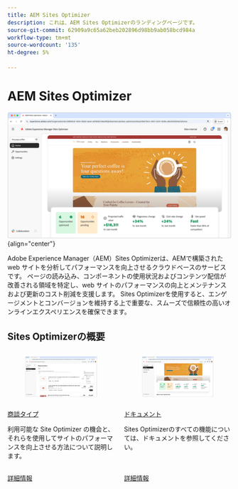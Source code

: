 ```yaml
---
title: AEM Sites Optimizer
description: これは、AEM Sites Optimizerのランディングページです。
source-git-commit: 62909a9c65a62beb202896d98bb9ab058bcd984a
workflow-type: tm+mt
source-wordcount: '135'
ht-degree: 5%

---
```



# AEM Sites Optimizer

![Experience Manager Sites最適化 ](./assets/sites-optimizer/hero.png){align="center"}

Adobe Experience Manager（AEM）Sites Optimizerは、AEMで構築された web サイトを分析してパフォーマンスを向上させるクラウドベースのサービスです。 ページの読み込み、コンポーネントの使用状況およびコンテンツ配信が改善される領域を特定し、web サイトのパフォーマンスの向上とメンテナンスおよび更新のコスト削減を支援します。 Sites Optimizerを使用すると、エンゲージメントとコンバージョンを維持する上で重要な、スムーズで信頼性の高いオンラインエクスペリエンスを確保できます。

## Sites Optimizerの概要

<!-- CARDS 

* ./opportunity-types/overview.md
   {title=Opportunity types}
   {description = Learn about the available Site Optimizer opportunities and how to use them to improve your site's performance.}
* ./documentation/overview.md
  * {title=Documentation}
  * {description=Explore the Sites Optimizer documentation to learn about all its capabilities.}

-->
<!-- START CARDS HTML - DO NOT MODIFY BY HAND -->
<div class="columns">
    <div class="column is-half-tablet is-half-desktop is-one-third-widescreen" aria-label="Opportunity types">
        <div class="card" style="height: 100%; display: flex; flex-direction: column; height: 100%;">
            <div class="card-image">
                <figure class="image x-is-16by9">
                    <a href="./opportunity-types/overview.md" title="商談タイプ" target="_blank" rel="referrer">
                        <img class="is-bordered-r-small" src="opportunity-types/assets/overview/hero.png" alt="商談タイプ"
                             style="width: 100%; aspect-ratio: 16 / 9; object-fit: cover; overflow: hidden; display: block; margin: auto;">
                    </a>
                </figure>
            </div>
            <div class="card-content is-padded-small" style="display: flex; flex-direction: column; flex-grow: 1; justify-content: space-between;">
                <div class="top-card-content">
                    <p class="headline is-size-6 has-text-weight-bold">
                        <a href="./opportunity-types/overview.md" target="_blank" rel="referrer" title="商談タイプ"> 商談タイプ </a>
                    </p>
                    <p class="is-size-6">利用可能な Site Optimizer の機会と、それらを使用してサイトのパフォーマンスを向上させる方法について説明します。</p>
                </div>
                <a href="./opportunity-types/overview.md" target="_blank" rel="referrer" class="spectrum-Button spectrum-Button--outline spectrum-Button--primary spectrum-Button--sizeM" style="align-self: flex-start; margin-top: 1rem;">
                    <span class="spectrum-Button-label has-no-wrap has-text-weight-bold">詳細情報</span>
                </a>
            </div>
        </div>
    </div>
    <div class="column is-half-tablet is-half-desktop is-one-third-widescreen" aria-label="Documentation">
        <div class="card" style="height: 100%; display: flex; flex-direction: column; height: 100%;">
            <div class="card-image">
                <figure class="image x-is-16by9">
                    <a href="./documentation/overview.md" title="ドキュメント化" target="_blank" rel="referrer">
                        <img class="is-bordered-r-small" src="documentation/assets/overview/hero.png" alt="ドキュメント化"
                             style="width: 100%; aspect-ratio: 16 / 9; object-fit: cover; overflow: hidden; display: block; margin: auto;">
                    </a>
                </figure>
            </div>
            <div class="card-content is-padded-small" style="display: flex; flex-direction: column; flex-grow: 1; justify-content: space-between;">
                <div class="top-card-content">
                    <p class="headline is-size-6 has-text-weight-bold">
                        <a href="./documentation/overview.md" target="_blank" rel="referrer" title="ドキュメント化">ドキュメント</a>
                    </p>
                    <p class="is-size-6">Sites Optimizerのすべての機能については、ドキュメントを参照してください。</p>
                </div>
                <a href="./documentation/overview.md" target="_blank" rel="referrer" class="spectrum-Button spectrum-Button--outline spectrum-Button--primary spectrum-Button--sizeM" style="align-self: flex-start; margin-top: 1rem;">
                    <span class="spectrum-Button-label has-no-wrap has-text-weight-bold">詳細情報</span>
                </a>
            </div>
        </div>
    </div>
</div>
<!-- END CARDS HTML - DO NOT MODIFY BY HAND -->
